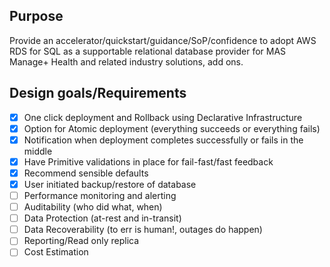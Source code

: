 ## Purpose ##
Provide an accelerator/quickstart/guidance/SoP/confidence to adopt AWS RDS for SQL as a supportable relational database provider for MAS Manage+ Health and related industry solutions, add ons.

## Design goals/Requirements ##
- [x] One click deployment and Rollback using Declarative Infrastructure
- [x] Option for Atomic deployment (everything succeeds or everything fails)
- [x] Notification when deployment completes successfully or fails in the middle
- [x] Have Primitive validations in place for fail-fast/fast feedback
- [x] Recommend sensible defaults
- [x] User initiated backup/restore of database
- [ ] Performance monitoring and alerting
- [ ] Auditability (who did what, when)
- [ ] Data Protection (at-rest and in-transit) 
- [ ] Data Recoverability (to err is human!, outages do happen)
- [ ] Reporting/Read only replica
- [ ] Cost Estimation
